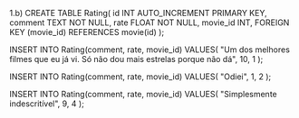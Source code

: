 
1.b)
CREATE TABLE Rating(
id INT AUTO_INCREMENT PRIMARY KEY,
comment TEXT NOT NULL, 
rate FLOAT NOT NULL, 
movie_id INT,
FOREIGN KEY (movie_id) REFERENCES movie(id)
);

INSERT INTO Rating(comment, rate, movie_id)
VALUES(
"Um dos melhores filmes que eu já vi. Só não dou mais estrelas porque não dá",
10,
1
);

INSERT INTO Rating(comment, rate, movie_id)
VALUES(
"Odiei",
1,
2
);

INSERT INTO Rating(comment, rate, movie_id)
VALUES(
"Simplesmente indescritível",
9,
4
);